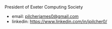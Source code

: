 President of Exeter Computing Society
- email: pilcherjames0@gmail.com
- linkedin: https://www.linkedin.com/in/jpilcher0/
